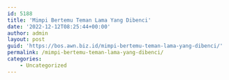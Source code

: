 ```yaml
---
id: 5188
title: 'Mimpi Bertemu Teman Lama Yang Dibenci'
date: '2022-12-12T08:25:44+00:00'
author: admin
layout: post
guid: 'https://bos.awn.biz.id/mimpi-bertemu-teman-lama-yang-dibenci/'
permalink: /mimpi-bertemu-teman-lama-yang-dibenci/
categories:
    - Uncategorized
---
```


